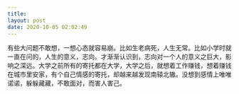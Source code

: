 ```yaml
---
title: 
layout: post
date: 2020-10-05 02:02:49
---
```


有些大问题不敢想，一想心态就容易崩。比如生老病死，人生无常。比如小学时就一直在问的，人生的意义，志向。才渐渐认识到，志向对一个人的意义之巨大，影响之深远。大学之前所有的寄托都在大学，大学之后，就想着工作赚钱，想着赚钱在城市里安家，有个自己情感的寄托，却越来越发现南辕北辙。没想到感情上唯唯诺诺，躲躲藏藏，不敢面对，而害人害己。